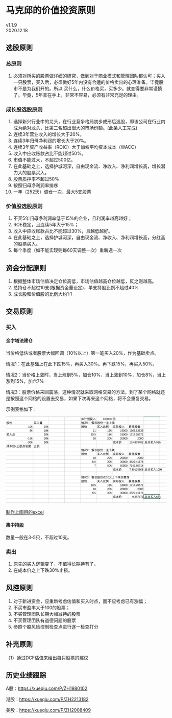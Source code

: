 # 马克邱的价值投资原则
v1.1.9  
2020.12.18

## 选股原则

### 总原则

1. 必须对所买的股票做详细的研究，做到对于商业模式和管理团队都认可；买入一只股票，买入后，必须做好5年内没有合适的价格卖出的心理准备。毕竟股市不是为我们开的。所以 买什么，什么价格买，买多少。就变得要非常谨慎了。毕竟，5年拿在手上，非常不容易，必须有非常充足的理由。

### 成长股选股原则

1. 选择新兴行业中的龙头，在行业竞争格局初步成形后选股，即该公司在行业内成为绝对龙头，比第二名超出很大的市场份额。(此条人工完成)
2. 连续3年营业收入的增长大于20%。
3. 连续3年归母净利润的增长大于20%。
4. 连续3年资产收益率（ROIC）大于加权平均资本成本（WACC）
5. 收入中应收账款占比不能超过50%。
6. 市值不能过大，不超过500亿。
7. 在此基础之上，选择护城河深，自由现金流、净收入、净利润增长高，增长潜力大的股票买入。
8. 股票质押率不超过50%
9. 按照归母净利润率排序
10. 一年（252天）调仓一次，最大5支股票

### 价值股选股原则

1. 不买5年归母净利润率低于15%的企业，且利润率越高越好；
2. ROE稳定，且连续5年大于15%；
3. 收入中应收账款占比不能超过30%，且越低越好。
4. 在此基础之上，选择护城河深，自由现金流、净收入、净利润增长高，分红高的股票买入。
5. 每个季度（如不能实现则每60天调整一次）重新选一次

## 资金分配原则

1. 根据整体市场估值决定仓位高低，市场估值越高仓位越低，反之则越高。
2. 总持仓不超过10支(根据资金量设定)，单支持股比例不超过40%
3. 成长股和价值股的比例大约1:1

## 交易原则

### 买入

#### 金字塔法建仓

当价格低估或者股票大幅回调（10%以上）第一笔买入20%，作为基础卖点。

情况1：在此基础上在此下跌15%，再买入30%。再下跌15%，再买入50%。

情况2：当价格上涨时，当上涨到5%，加仓10%，当上涨到10%，加仓8%，当上涨到15%，加仓7%

情况3：股票价格来回震荡，这种情况就采取网格交易的方法，到了某个网格就还是按照这个网格的设置去交易，如果下次再来这个网格，将不会重复交易。

示例表格如下：

![image-20201218103431054](images/image-20201218103431054.png)

[制作上图用的excel](assets/金字塔买入计算表及示例.xlsx)

#### 集中持股

数量一般在3-5只，不超过10支。

### 卖出

1. 原先的买入逻辑变了，不值得长期持有了。
2. 在成本价之上下跌30%止损。

## 风控原则

1. 对于新进资金，应重新考虑估值和买入时点，而不应考虑已有涨幅；
2. 不买市盈率大于100的股票；
3. 不买管理团队长期大幅减持的股票
4. 不买管理团队有道德问题的股票
5. 参照个股风险控制检查点进行逐一检查打分

## 补充原则

（1）通过DCF估值来给出每只股票的建议

## 历史业绩跟踪

A股：https://xueqiu.com/P/ZH1980102

港股：https://xueqiu.com/P/ZH2213182

美股：https://xueqiu.com/P/ZH2008409


